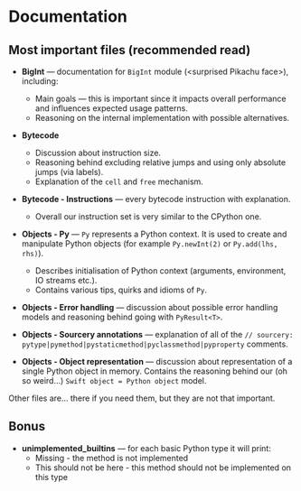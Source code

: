# Documentation

## Most important files (recommended read)

- **BigInt** — documentation for `BigInt` module (\<surprised Pikachu face\>), including:
    - Main goals — this is important since it impacts overall performance and influences expected usage patterns.
    - Reasoning on the internal implementation with possible alternatives.

- **Bytecode**
    - Discussion about instruction size.
    - Reasoning behind excluding relative jumps and  using only absolute jumps (via labels).
    - Explanation of the `cell` and `free` mechanism.

- **Bytecode - Instructions** — every bytecode instruction with explanation.
    - Overall our instruction set is very similar to the CPython one.

- **Objects - Py** — `Py` represents a Python context. It is used to create and manipulate Python objects (for example `‌Py.newInt(2)` or `Py.add(lhs, rhs)`).
    - Describes initialisation of Python context (arguments, environment, IO streams etc.).
    - Contains various tips, quirks and idioms of `Py`.

- **Objects - Error handling** — discussion about possible error handling models and reasoning behind going with `PyResult<T>`.

- **Objects - Sourcery annotations** — explanation of all of the `// sourcery: pytype|pymethod|pystaticmethod|pyclassmethod|pyproperty` comments.

- **Objects - Object representation** — discussion about representation of a single Python object in memory. Contains the reasoning behind our (oh so weird…) `Swift object = Python object` model.

Other files are… there if you need them, but they are not that important.

## Bonus

- **unimplemented_builtins** — for each basic Python type it will print:
    - Missing - the method is not implemented
    - This should not be here - this method should not be implemented on this type
